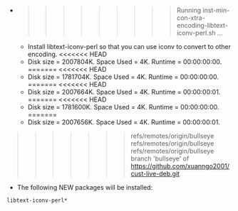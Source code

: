 * >>>>>>>>> Running inst-min-con-xtra-encoding-libtext-iconv-perl.sh ...
  * Install libtext-iconv-perl so that you can use iconv to convert to other encoding.
<<<<<<< HEAD
  * Disk size = 2007804K. Space Used = 4K. Runtime = 00:00:00:00.
=======
<<<<<<< HEAD
  * Disk size = 1781704K. Space Used = 4K. Runtime = 00:00:00:00.
=======
<<<<<<< HEAD
  * Disk size = 2007664K. Space Used = 4K. Runtime = 00:00:00:01.
=======
<<<<<<< HEAD
  * Disk size = 1781600K. Space Used = 4K. Runtime = 00:00:00:00.
=======
  * Disk size = 2007656K. Space Used = 4K. Runtime = 00:00:00:01.
>>>>>>> refs/remotes/origin/bullseye
>>>>>>> refs/remotes/origin/bullseye
>>>>>>> refs/remotes/origin/bullseye
>>>>>>> branch 'bullseye' of https://github.com/xuanngo2001/cust-live-deb.git
  * The following NEW packages will be installed:
  ```bash
libtext-iconv-perl*
  ```
